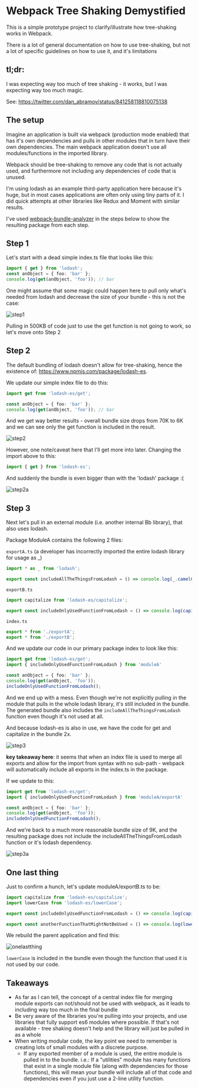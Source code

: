 # Webpack Tree Shaking Demystified

This is a simple prototype project to clarify/illustrate how tree-shaking works in Webpack.

There is a lot of general documentation on how to use tree-shaking, but not a lot of specific guidelines on how to use it, and it's limitations

## tl;dr:
I was expecting way too much of tree shaking - it works, but I was expecting way too much magic.

See: https://twitter.com/dan_abramov/status/841258118810075138

## The setup
Imagine an application is built via webpack (production mode enabled) that has it's own dependencies and pulls in other modules that in turn have their own dependencies.  The main webpack application doesn't use all modules/functions in the imported library.

Webpack should be tree-shaking to remove any code that is not actually used, and furthermore not including any dependencies of code that is unused.

I'm using lodash as an example third-party application here because it's huge, but in most cases applications are often only using tiny parts of it. I did quick attempts at other libraries like Redux and Moment with similar results.

I've used [webpack-bundle-analyzer](https://www.npmjs.com/package/webpack-bundle-analyzer) in the steps below to show the resulting package from each step.

## Step 1

Let's start with a dead simple index.ts file that looks like this:

```typescript
import { get } from 'lodash';
const anObject = { foo: 'bar' };
console.log(get(anObject, 'foo')); // bar
```

One might assume that some magic could happen here to pull only what's needed from lodash and decrease the size of your bundle - this is not the case:

![step1](_screenshots/step1.png)

Pulling in 500KB of code just to use the get function is not going to work, so let's move onto Step 2

## Step 2

The default bundling of lodash doesn't allow for tree-shaking, hence the existence of: https://www.npmjs.com/package/lodash-es.

We update our simple index file to do this:

```typescript
import get from 'lodash-es/get';

const anObject = { foo: 'bar' };
console.log(get(anObject, 'foo')); // bar
```

And we get way better results - overall bundle size drops from 70K to 6K and we can see only the get function is included in the result.

![step2](_screenshots/step2.png)

However, one note/caveat here that I'll get more into later.  Changing the import above to this:

```typescript
import { get } from 'lodash-es';
```

And suddenly the bundle is even bigger than with the 'lodash' package :(

![step2a](_screenshots/step2a.png)

## Step 3

Next let's pull in an external module (i.e. another internal Bb library), that also uses lodash.

Package ModuleA contains the following 2 files:

`exportA.ts` (a developer has incorrectly imported the entire lodash library for usage as _)

```typescript
import * as _ from 'lodash';

export const includeAllTheThingsFromLodash = () => console.log(_.camelCase('this is a test'));
```

`exportB.ts`

```typescript
import capitalize from 'lodash-es/capitalize';

export const includeOnlyUsedFunctionFromLodash = () => console.log(capitalize('this is a test'));
```

`index.ts`

```typescript
export * from './exportA';
export * from './exportB';
```

And we update our code in our primary package index to look like this:

```typescript
import get from 'lodash-es/get';
import { includeOnlyUsedFunctionFromLodash } from 'moduleA'

const anObject = { foo: 'bar' };
console.log(get(anObject, 'foo'));
includeOnlyUsedFunctionFromLodash();
```

And we end up with a mess.  Even though we're not explicitly pulling in the module that pulls in the whole lodash library, it's still included in the bundle.  The generated bundle also includes the `includeAllTheThingsFromLodash` function even though it's not used at all.

And because lodash-es is also in use, we have the code for get and capitalize in the bundle 2x.

![step3](_screenshots/step3.png)

**key takeaway here**:  it seems that when an index file is used to merge all exports and allow for the import from syntax with no sub-path - webpack will automatically include all exports in the index.ts in the package.

If we update to this:

```typescript
import get from 'lodash-es/get';
import { includeOnlyUsedFunctionFromLodash } from 'moduleA/exportA'

const anObject = { foo: 'bar' };
console.log(get(anObject, 'foo'));
includeOnlyUsedFunctionFromLodash();
```

And we're back to a much more reasonable bundle size of 9K, and the resulting package does not include the includeAllTheThingsFromLodash function or it's lodash dependency.

![step3a](_screenshots/step3a.png)

## One last thing

Just to confirm a hunch, let's update moduleA/exportB.ts to be:

```typescript
import capitalize from 'lodash-es/capitalize';
import lowerCase from 'lodash-es/lowerCase';

export const includeOnlyUsedFunctionFromLodash = () => console.log(capitalize('this is a test'));

export const anotherFunctionThatMightNotBeUsed = () => console.log(lowerCase('THIS WILL BE LOWERCASE'));
```

We rebuild the parent application and find this:

![onelastthing](_screenshots/onelastthing.png)

`lowerCase` is included in the bundle even though the function that used it is not used by our code.


## Takeaways
* As far as I can tell, the concept of a central index file for merging module exports can not/should not be used with webpack, as it leads to including way too much in the final bundle
* Be very aware of the libraries you're pulling into your projects, and use libraries that fully support es6 modules where possible. If that's not available - tree shaking doesn't help and the library will just be pulled in as a whole
* When writing modular code, the key point we need to remember is creating lots of small modules with a discrete purpose.  
  * If any exported member of a module is used, the entire module is pulled in to the bundle. i.e.: If a "utilities" module has many functions that exist in a single module file (along with dependencies for those functions), this will mean your bundle will include all of that code and dependencies even if you just use a 2-line utility function.
